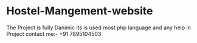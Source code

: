 # Hostel-Mangement-website
The Project is fully Danimic its is used most php language and any
help in Project contact me:- +91 7895104503
